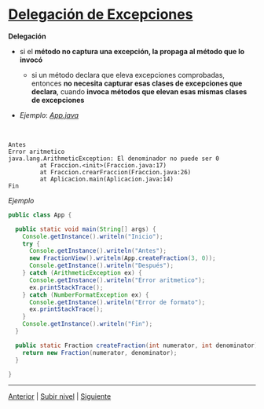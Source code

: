 # [Delegación de Excepciones](README.md)

**Delegación**  
* si el **método no captura una excepción, la propaga al método que lo invocó**


	+ si un método declara que eleva excepciones comprobadas, entonces **no necesita capturar esas clases de excepciones que declara**, cuando **invoca métodos que elevan esas mismas clases de excepciones**

* *Ejemplo*: [*App.java*](https://github.com/USantaTecla-tech-java/src/blob/main/src/main/java/es/usantatecla/a5_units/a0_fraction/a5_exceptions/a7_nested/App.java)

<br>

```
Antes
Error aritmetico
java.lang.ArithmeticException: El denominador no puede ser 0
         at Fraccion.<init>(Fraccion.java:17)
         at Fraccion.crearFraccion(Fraccion.java:26)
         at Aplicacion.main(Aplicacion.java:14)
Fin
```

*Ejemplo* 

```java
public class App {

  public static void main(String[] args) {
    Console.getInstance().writeln("Inicio");
    try {
      Console.getInstance().writeln("Antes");
      new FractionView().writeln(App.createFraction(3, 0));
      Console.getInstance().writeln("Después");
    } catch (ArithmeticException ex) {
      Console.getInstance().writeln("Error aritmetico");
      ex.printStackTrace();
    } catch (NumberFormatException ex) {
      Console.getInstance().writeln("Error de formato");
      ex.printStackTrace();
    }
    Console.getInstance().writeln("Fin");
  }

  public static Fraction createFraction(int numerator, int denominator) throws ArithmeticException {
    return new Fraction(numerator, denominator);
  }

}
```

---



[Anterior](../u2exceptionCatching/README.md) | [Subir nivel](../README.md) | [Siguiente](../u4polymorphicExceptions/README.md)
